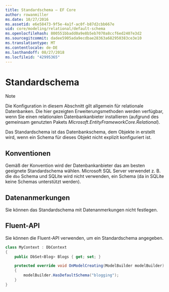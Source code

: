 ```yaml
---
title: Standardschema – EF Core
author: rowanmiller
ms.date: 10/27/2016
ms.assetid: e6e58473-9f5e-4a1f-ac0f-b87d2cbb667e
uid: core/modeling/relational/default-schema
ms.openlocfilehash: 800551bbadd0a9e8b5eb7070a8ccf6ed2407e3d2
ms.sourcegitcommit: dadee5905ada9ecdbae28363a682950383ce3e10
ms.translationtype: MT
ms.contentlocale: de-DE
ms.lasthandoff: 08/27/2018
ms.locfileid: "42995365"
---
```

# <a name="default-schema"></a>Standardschema

> [!NOTE]  
> Die Konfiguration in diesem Abschnitt gilt allgemein für relationale Datenbanken. Die hier gezeigten Erweiterungsmethoden werden verfügbar, wenn Sie einen relationalen Datenbankanbieter installieren (aufgrund des gemeinsam genutzten Pakets *Microsoft.EntityFrameworkCore.Relational*).

Das Standardschema ist das Datenbankschema, dem Objekte in erstellt wird, wenn ein Schema für dieses Objekt nicht explizit konfiguriert ist.

## <a name="conventions"></a>Konventionen

Gemäß der Konvention wird der Datenbankanbieter das am besten geeignete Standardschema wählen. Microsoft SQL Server verwendet z. B. die `dbo` Schema und SQLite wird nicht verwenden, ein Schema (da in SQLite keine Schemas unterstützt werden).

## <a name="data-annotations"></a>Datenanmerkungen

Sie können das Standardschema mit Datenanmerkungen nicht festlegen.

## <a name="fluent-api"></a>Fluent-API

Sie können die Fluent-API verwenden, um ein Standardschema angegeben.

<!-- [!code-csharp[Main](samples/core/relational/Modeling/FluentAPI/Samples/Relational/DefaultSchema.cs?highlight=7)] -->
``` csharp
class MyContext : DbContext
{
    public DbSet<Blog> Blogs { get; set; }

    protected override void OnModelCreating(ModelBuilder modelBuilder)
    {
        modelBuilder.HasDefaultSchema("blogging");
    }
}
```
